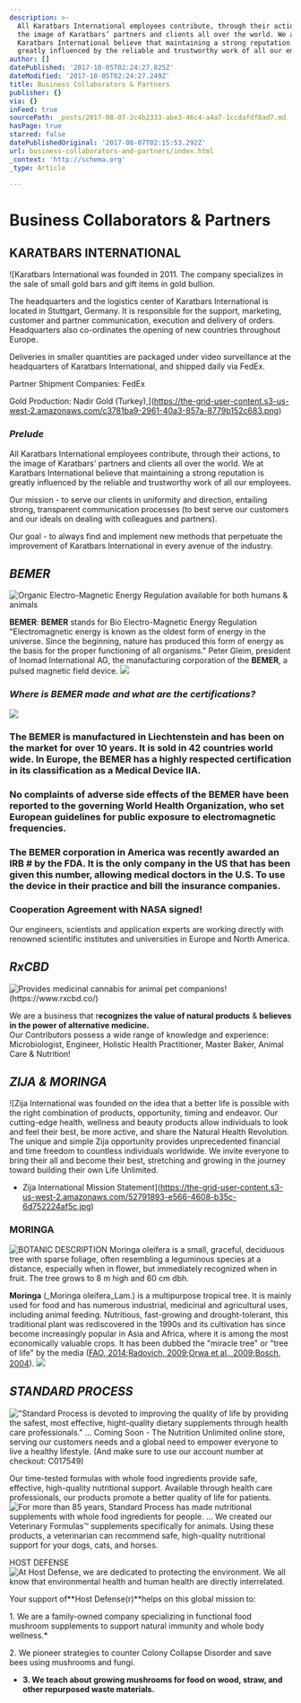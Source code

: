 ```yaml
---
description: >-
  All Karatbars International employees contribute, through their actions, to
  the image of Karatbars’ partners and clients all over the world. We at
  Karatbars International believe that maintaining a strong reputation is
  greatly influenced by the reliable and trustworthy work of all our employees.
author: []
datePublished: '2017-10-05T02:24:27.825Z'
dateModified: '2017-10-05T02:24:27.249Z'
title: Business Collaborators & Partners
publisher: {}
via: {}
inFeed: true
sourcePath: _posts/2017-08-07-2c4b2333-abe3-46c4-a4a7-1ccdafdf8ad7.md
hasPage: true
starred: false
datePublishedOriginal: '2017-08-07T02:15:53.292Z'
url: business-collaborators-and-partners/index.html
_context: 'http://schema.org'
_type: Article

---
```

# **Business Collaborators & Partners**

## **KARATBARS INTERNATIONAL**
![Karatbars International was founded in 2011. The company specializes in the sale of small gold bars and gift items in gold bullion.

The headquarters and the logistics center of Karatbars International is located in Stuttgart, Germany. It is responsible for the support, marketing, customer and partner communication, execution and delivery of orders. Headquarters also co-ordinates the opening of new countries throughout Europe.

Deliveries in smaller quantities are packaged under video surveillance at the headquarters of Karatbars International, and shipped daily via FedEx.

Partner Shipment Companies:
FedEx

Gold Production: 
Nadir Gold (Turkey),](https://the-grid-user-content.s3-us-west-2.amazonaws.com/c3781ba9-2961-40a3-857a-8779b152c683.png)

### _**Prelude**_

All Karatbars International employees contribute, through their actions, to the image of Karatbars' partners and clients all over the world. We at Karatbars International believe that maintaining a strong reputation is greatly influenced by the reliable and trustworthy work of all our employees.

Our mission - to serve our clients in uniformity and direction, entailing strong, transparent communication processes (to best serve our customers and our ideals on dealing with colleagues and partners).

Our goal - to always find and implement new methods that perpetuate the improvement of Karatbars International in every avenue of the industry.

## _**BEMER**_
![Organic Electro-Magnetic Energy Regulation available for both humans & animals](https://the-grid-user-content.s3-us-west-2.amazonaws.com/f54510a0-ba28-427c-abf9-fc47419c8ded.jpg)

**BEMER**: **BEMER** stands for Bio Electro-Magnetic Energy Regulation "Electromagnetic energy is known as the oldest form of energy in the universe. Since the beginning, nature has produced this form of energy as the basis for the proper functioning of all organisms." Peter Gleim, president of Inomad International AG, the manufacturing corporation of the **BEMER**, a pulsed magnetic field device.
![](https://the-grid-user-content.s3-us-west-2.amazonaws.com/e63196df-a0d8-4a7c-a2f2-f1399617af87.jpg)

### _**Where is BEMER made and what are the certifications?**_
![](https://the-grid-user-content.s3-us-west-2.amazonaws.com/5f38bca0-ad85-4bfc-b5c6-0bc1373759eb.jpg)

### The **BEMER** is manufactured in Liechtenstein and has been on the market for over 10 years. It is sold in 42 countries world wide. In Europe, the **BEMER** has a highly respected certification in its classification as a Medical Device IIA.

### No complaints of adverse side effects of the **BEMER** have been reported to the governing World Health Organization, who set European guidelines for public exposure to electromagnetic frequencies.

### The **BEMER** corporation in America was recently awarded an IRB \# by the FDA. It is the only company in the US that has been given this number, allowing medical doctors in the U.S. To use the device in their practice and bill the insurance companies.

### **Cooperation Agreement with NASA signed!**

Our engineers, scientists and application experts are working directly with renowned scientific institutes and universities in Europe and North America.

## _**RxCBD**_
![Provides medicinal cannabis for animal pet companions! (https://www.rxcbd.co/)](https://the-grid-user-content.s3-us-west-2.amazonaws.com/340e1b2d-2c70-4225-9e9b-451268c97c1a.jpg)

We are a business that r**ecognizes the value of natural products** & **believes in the power of alternative medicine.**  
Our Contributors possess a wide range of knowledge and experience: Microbiologist, Engineer, Holistic Health Practitioner, Master Baker, Animal Care & Nutrition!

## _**ZIJA & MORINGA**_
![Zija International was founded on the idea that a better life is possible with the right combination of products, opportunity, timing and endeavor. Our cutting-edge health, wellness and beauty products allow individuals to look and feel their best, be more active, and share the Natural Health Revolution. The unique and simple Zija opportunity provides unprecedented financial and time freedom to countless individuals worldwide. We invite everyone to bring their all and become their best, stretching and growing in the journey toward building their own Life Unlimited.

- Zija International Mission Statement](https://the-grid-user-content.s3-us-west-2.amazonaws.com/52791893-e566-4608-b35c-6d752224af5c.jpg)

### **MORINGA**
![BOTANIC DESCRIPTION Moringa oleifera is a small, graceful, deciduous tree with sparse foliage, often resembling a leguminous species at a distance, especially when in flower, but immediately recognized when in fruit. The tree grows to 8 m high and 60 cm dbh.](https://the-grid-user-content.s3-us-west-2.amazonaws.com/3ade840f-e2d9-44a6-843e-2a7ebf41a9f4.jpg)

**Moringa** (_Moringa oleifera_Lam.) is a multipurpose tropical tree. It is mainly used for food and has numerous industrial, medicinal and agricultural uses, including animal feeding. Nutritious, fast-growing and drought-tolerant, this traditional plant was rediscovered in the 1990s and its cultivation has since become increasingly popular in Asia and Africa, where it is among the most economically valuable crops. It has been dubbed the "miracle tree" or "tree of life" by the media ([FAO, 2014][0];[Radovich, 2009][1];[Orwa et al., 2009][2];[Bosch, 2004][3]).
![](https://the-grid-user-content.s3-us-west-2.amazonaws.com/919c5e12-d3d4-4a42-b99c-55db66cbf7de.jpg)

## _**STANDARD PROCESS**_
!["Standard Process is devoted to improving the quality of life by providing the safest, most effective, hight-quality dietary supplements through health care professionals." ... Coming Soon - The Nutrition Unlimited online store, serving our customers needs and a global need to empower everyone to live a healthy lifestyle. (And make sure to use our account number at checkout: C017549)](https://the-grid-user-content.s3-us-west-2.amazonaws.com/78443077-5182-49b3-b071-b2ac5802d821.jpg)

Our time-tested formulas with whole food ingredients provide safe, effective, high-quality nutritional support. Available through health care professionals, our products promote a better quality of life for patients.
![For more than 85 years, Standard Process has made nutritional supplements with whole food ingredients for people. ... We created our Veterinary Formulas™ supplements specifically for animals. Using these products, a veterinarian can recommend safe, high-quality nutritional support for your dogs, cats, and horses.](https://the-grid-user-content.s3-us-west-2.amazonaws.com/7c559c2e-2483-4ee2-8096-f8b95b74c573.jpg)

HOST DEFENSE
![At Host Defense, we are dedicated to protecting the environment. We all know that environmental health and human health are directly interrelated.](https://the-grid-user-content.s3-us-west-2.amazonaws.com/bff8a286-d88b-40f7-a77b-30f4e0b168bd.jpg)

Your support of**Host Defense(r)**helps on this global mission to:

1\. We are a family-owned company specializing in functional food mushroom supplements to support natural immunity and whole body wellness.\*

2\. We pioneer strategies to counter Colony Collapse Disorder and save bees using mushrooms and fungi.

* **3\. We teach about growing mushrooms for food on wood, straw, and other repurposed waste materials.**

[0]: https://www.feedipedia.org/node/19283
[1]: https://www.feedipedia.org/node/19285
[2]: https://www.feedipedia.org/node/1650
[3]: https://www.feedipedia.org/node/19284